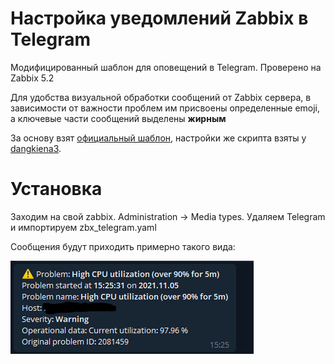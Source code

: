 
# Настройка уведомлений Zabbix в Telegram 
Модифицированный шаблон для оповещений в Telegram. Проверено на Zabbix 5.2

Для удобства визуальной обработки сообщений от Zabbix сервера, в зависимости от важности проблем им присвоены определенные emoji, а ключевые части сообщений выделены ****жирным****
 
За основу взят [официальный шаблон](https://git.zabbix.com/projects/ZBX/repos/zabbix/browse/templates/media/telegram/media_telegram.yaml), настройки же скрипта взяты у [dangkiena3](https://hoctapit.com/zabbix-5-0-telegram-emoji-by-severity-support/).

# Установка

Заходим на свой zabbix. 
Administration -> Media types. 
Удаляем Telegram и импортируем zbx_telegram.yaml

Сообщения будут приходить примерно такого вида:

![](https://github.com/alv1r/zabbix_telegram_tune/blob/master/sample.PNG)
